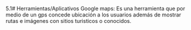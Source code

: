 5.1# Herramientas/Aplicativos
Google maps: Es una herramienta que por medio de un gps concede ubicación a los usuarios además de mostrar rutas e imágenes con sitios  turisticos o conocidos.




